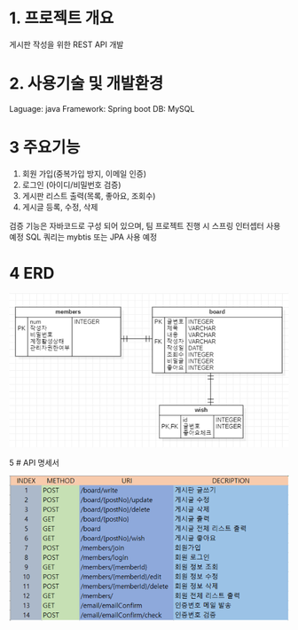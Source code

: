 # 1. 프로젝트 개요

게시판 작성을 위한 REST API 개발

# 2. 사용기술 및 개발환경

Laguage: java
Framework: Spring boot
DB: MySQL

# 3 주요기능

1) 회원 가입(중복가입 방지, 이메일 인증)
2) 로그인 (아이디/비밀번호 검증)
3) 게시판 리스트 출력(목록, 좋아요, 조회수)
4) 게시글 등록, 수정, 삭제  

 검증 기능은 자바코드로 구성 되어 있으며, 팀 프로젝트 진행 시 스프링 인터셉터 사용 예정
 SQL 쿼리는 mybtis 또는 JPA 사용 예정
# 4 ERD

![이미지](https://github.com/trsnathon/spring_board/blob/main/ERD.PNG?raw=true)

5 # API 명세서

![이미지](https://raw.githubusercontent.com/trsnathon/spring_board/4e8f2f8a694dadc58d25d4b3e119c6afacd8c505/api%20%EB%AA%85%EC%84%B8%EC%84%9C.PNG)
